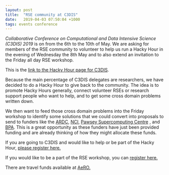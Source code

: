 ```yaml
---
layout: post
title:  "RSE community at C3DIS"
date:   2019-04-03 07:50:04 +1000
tags: events conference
---
```


*Collaborative Conference on Computational and Data Intensive Science 
(C3DIS) 2019* is on from the 6th to the 10th of May. 
We are asking for members of the RSE community to volunteer to help us 
run a Hacky Hour in the evening of Wednesday the 8th May and to also 
extend an invitation to the Friday all day RSE workshop.

This is the [link to the Hacky Hour page for C3DIS](http://www.c3dis.com/3295).

Because the main percentage of C3DIS delegates are researchers,
we have decided to do a Hacky Hour to give back to the community. 
The idea is to promote Hacky Hours generally, connect volunteer RSEs or 
research support people who want to help, and to get some cross domain 
problems written down.

We then want to feed those cross domain problems into the Friday 
workshop to identify some solutions that we could convert into proposals
 to send to funders like the 
 [ARDC](https://ardc.edu.au/), 
 [NCI](https://nci.org.au/), 
 [Pawsey Supercomputing Centre](https://pawsey.org.au/) , and 
 [BPA](https://www.bioplatforms.com/). 
 This is a great opportunity as these funders have just been provided 
 funding and are already thinking of how they might allocate these 
 funds.

If you are going to C3DIS and would like to help or be part of the 
Hacky Hour, [please register here.](https://cdesign.eventsair.com/2019-c3dis/hacky-hour/Site/Register) 

If you would like to be a part of the RSE workshop, you can [register here.](http://www.c3dis.com/registration)

There are travel funds available at [AeRO.](www.aero.edu.au/fund)
